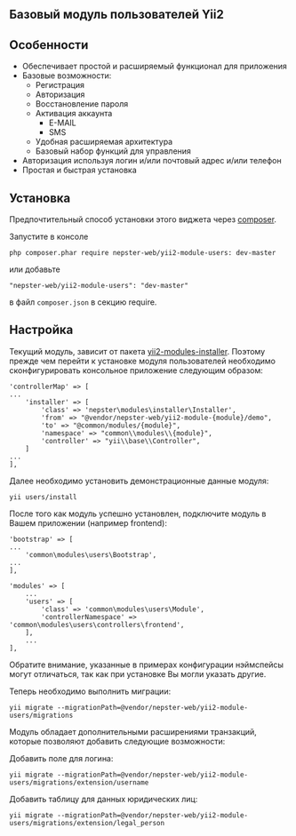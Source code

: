 Базовый модуль пользователей Yii2
---------------------------------

## Особенности

* Обеспечивает простой и расширяемый функционал для приложения
* Базовые возможности:
    * Регистрация
    * Авторизация
    * Восстановление пароля
    * Активация аккаунта
        * E-MAIL
        * SMS
    * Удобная расширяемая архитектура
    * Базовый набор функций для управления
* Авторизация используя логин и/или почтовый адрес и/или телефон
* Простая и быстрая установка


## Установка

Предпочтительный способ установки этого виджета через [composer](http://getcomposer.org/download/).

Запустите в консоле

```
php composer.phar require nepster-web/yii2-module-users: dev-master
```

или добавьте

```
"nepster-web/yii2-module-users": "dev-master"
```

в файл `composer.json` в секцию require.


## Настройка

Текущий модуль, зависит от пакета [yii2-modules-installer](https://github.com/nepster-web/yii2-modules-installer). Поэтому прежде чем перейти к установке модуля пользователей
необходимо сконфигурировать консольное приложение следующим образом:

```
'controllerMap' => [
...
    'installer' => [
        'class' => 'nepster\modules\installer\Installer',
        'from' => "@vendor/nepster-web/yii2-module-{module}/demo",
        'to' => "@common/modules/{module}",
        'namespace' => "common\\modules\\{module}",
        'controller' => "yii\\base\\Controller",
    ]
...
],
```

Далее необходимо установить демонстрационные данные модуля:

```
yii users/install
```

После того как модуль успешно установлен, подключите модуль в Вашем приложении (например frontend):

```
'bootstrap' => [
...
    'common\modules\users\Bootstrap',
...
],
```

```
'modules' => [
    ...
    'users' => [
        'class' => 'common\modules\users\Module',
        'controllerNamespace' => 'common\modules\users\controllers\frontend',
    ],
    ...
],
```

Обратите внимание, указанные в примерах конфигурации нэймспейсы могут отличаться, так как при установке Вы могли указать другие.

Теперь необходимо выполнить миграции:

```
yii migrate --migrationPath=@vendor/nepster-web/yii2-module-users/migrations
```

Модуль обладает дополнительными расширениями транзакций, которые позволяют добавить следующие возможности:

Добавить поле для логина:
```
yii migrate --migrationPath=@vendor/nepster-web/yii2-module-users/migrations/extension/username
```

Добавить таблицу для данных юридических лиц:
```
yii migrate --migrationPath=@vendor/nepster-web/yii2-module-users/migrations/extension/legal_person
```
